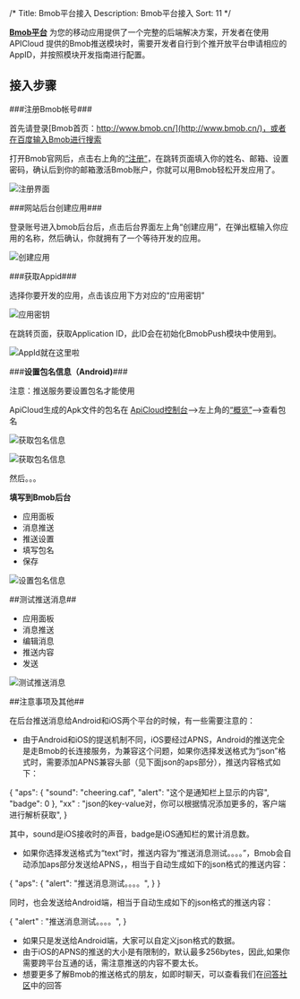 /*
Title: Bmob平台接入
Description: Bmob平台接入
Sort: 11
*/

**[Bmob平台](http://www.bmob.cn/)** 为您的移动应用提供了一个完整的后端解决方案，开发者在使用 APICloud 提供的Bmob推送模块时，需要开发者自行到个推开放平台申请相应的AppID，并按照模块开发指南进行配置。

## 接入步骤 ##


###注册Bmob帐号###

首先请登录[Bmob首页：http://www.bmob.cn/](http://www.bmob.cn/)，或者在百度输入Bmob进行搜索

打开Bmob官网后，点击右上角的[“注册”](http://www.bmob.cn/site/register)，在跳转页面填入你的姓名、邮箱、设置密码，确认后到你的邮箱激活Bmob账户，你就可以用Bmob轻松开发应用了。


![注册界面](http://docs.bmob.cn/android/faststart/image/rumen_zhuce.png)

###网站后台创建应用###

登录账号进入bmob后台后，点击后台界面左上角“创建应用”，在弹出框输入你应用的名称，然后确认，你就拥有了一个等待开发的应用。

![创建应用](http://docs.bmob.cn/android/faststart/image/rumen_chuangjian.png)


###获取Appid###

选择你要开发的应用，点击该应用下方对应的“应用密钥”

![应用密钥](http://docs.bmob.cn/android/faststart/image/rumen_miyue_1.png)

在跳转页面，获取Application ID，此ID会在初始化BmobPush模块中使用到。

![AppId就在这里啦](http://docs.bmob.cn/android/faststart/image/rumen_miyue_2.png)

###**设置包名信息（**Android**)**###

注意：推送服务要设置包名才能使用

ApiCloud生成的Apk文件的包名在
[ApiCloud控制台](http://www.apicloud.com/console)-->左上角的[“概览”](http://www.apicloud.com/appoverview)-->查看包名

![获取包名信息](http://file.bmob.cn/M00/53/26/oYYBAFT5ajaABMpMAABOvkz3Rf4130.png)

![获取包名信息](http://file.bmob.cn/M00/53/28/oYYBAFT5amOALksQAAB2iQL_mGI521.png)

然后。。。

****填写到Bmob后台****

- 应用面板
- 消息推送
- 推送设置
- 填写包名
- 保存

![设置包名信息](http://docs.bmob.cn/android/developdoc/image/setting.jpg)



##测试推送消息##

- 应用面板
- 消息推送
- 编辑消息
- 推送内容
- 发送


![测试推送消息](http://docs.bmob.cn/android/developdoc/image/pushmsg.jpg)

##注意事项及其他##

在后台推送消息给Android和iOS两个平台的时候，有一些需要注意的：

- 由于Android和iOS的提送机制不同，iOS要经过APNS，Android的推送完全是走Bmob的长连接服务，为兼容这个问题，如果你选择发送格式为“json”格式时，需要添加APNS兼容头部（见下面json的aps部分），推送内容格式如下：

{
    "aps": {
    "sound": "cheering.caf", 
    "alert": "这个是通知栏上显示的内容", 
    "badge": 0 
    }, 
    "xx" : "json的key-value对，你可以根据情况添加更多的，客户端进行解析获取", 
}

其中，sound是iOS接收时的声音，badge是iOS通知栏的累计消息数。

- 如果你选择发送格式为“text”时，推送内容为“推送消息测试。。。。”，Bmob会自动添加aps部分发送给APNS，，相当于自动生成如下的json格式的推送内容：

{
    "aps": {
        "alert": "推送消息测试。。。。", 
    }
}

同时，也会发送给Android端，相当于自动生成如下的json格式的推送内容：

{
    "alert" : "推送消息测试。。。。", 
}

- 如果只是发送给Android端，大家可以自定义json格式的数据。
- 由于iOS的APNS的推送的大小是有限制的，默认最多256bytes，因此,如果你需要跨平台互通的话，需注意推送的内容不要太长。
- 想要更多了解Bmob的推送格式的朋友，如即时聊天，可以查看我们在[问答社区](http://wenda.codenow.cn//?/question/204)中的回答